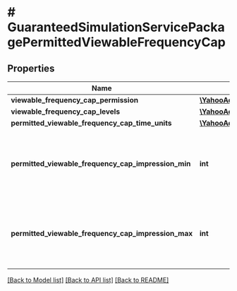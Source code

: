 # # GuaranteedSimulationServicePackagePermittedViewableFrequencyCap

## Properties

Name | Type | Description | Notes
------------ | ------------- | ------------- | -------------
**viewable_frequency_cap_permission** | [**\YahooAdsDisplayApi\Client\Model\GuaranteedSimulationServicePackagePermissionType**](GuaranteedSimulationServicePackagePermissionType.md) |  | [optional]
**viewable_frequency_cap_levels** | [**\YahooAdsDisplayApi\Client\Model\GuaranteedSimulationServiceFrequencyLevel[]**](GuaranteedSimulationServiceFrequencyLevel.md) |  | [optional]
**permitted_viewable_frequency_cap_time_units** | [**\YahooAdsDisplayApi\Client\Model\GuaranteedSimulationServiceFrequencyTimeUnit[]**](GuaranteedSimulationServiceFrequencyTimeUnit.md) |  | [optional]
**permitted_viewable_frequency_cap_impression_min** | **int** | &lt;div lang&#x3D;\&quot;ja\&quot;&gt;ビューアブルフリークエンシーキャップ表示回数（最小）です。&lt;/div&gt; &lt;div lang&#x3D;\&quot;en\&quot;&gt;Display count of viewable frequency cap (minimum).&lt;/div&gt; | [optional]
**permitted_viewable_frequency_cap_impression_max** | **int** | &lt;div lang&#x3D;\&quot;ja\&quot;&gt;ビューアブルフリークエンシーキャップ表示回数（最大）です。&lt;/div&gt; &lt;div lang&#x3D;\&quot;en\&quot;&gt;Display count of viewable frequency cap (maximum).&lt;/div&gt; | [optional]

[[Back to Model list]](../../README.md#models) [[Back to API list]](../../README.md#endpoints) [[Back to README]](../../README.md)
